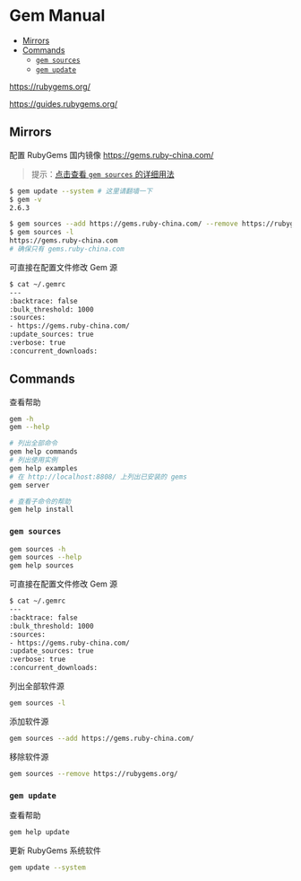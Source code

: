 <!-- omit in toc -->
# Gem Manual

- [Mirrors](#mirrors)
- [Commands](#commands)
  - [`gem sources`](#gem-sources)
  - [`gem update`](#gem-update)

<https://rubygems.org/>

<https://guides.rubygems.org/>

## Mirrors

配置 RubyGems 国内镜像 <https://gems.ruby-china.com/>

> 提示：[点击查看 `gem sources` 的详细用法](#gem-sources)

```bash
$ gem update --system # 这里请翻墙一下
$ gem -v
2.6.3

$ gem sources --add https://gems.ruby-china.com/ --remove https://rubygems.org/
$ gem sources -l
https://gems.ruby-china.com
# 确保只有 gems.ruby-china.com
```

可直接在配置文件修改 Gem 源

```bash
$ cat ~/.gemrc
---
:backtrace: false
:bulk_threshold: 1000
:sources:
- https://gems.ruby-china.com/
:update_sources: true
:verbose: true
:concurrent_downloads:
```

## Commands

查看帮助

```bash
gem -h
gem --help

# 列出全部命令
gem help commands
# 列出使用实例
gem help examples
# 在 http://localhost:8808/ 上列出已安装的 gems
gem server

# 查看子命令的帮助
gem help install
```

### `gem sources`

```bash
gem sources -h
gem sources --help
gem help sources
```

可直接在配置文件修改 Gem 源

```bash
$ cat ~/.gemrc
---
:backtrace: false
:bulk_threshold: 1000
:sources:
- https://gems.ruby-china.com/
:update_sources: true
:verbose: true
:concurrent_downloads:
```

列出全部软件源

```bash
gem sources -l
```

添加软件源

```bash
gem sources --add https://gems.ruby-china.com/
```

移除软件源

```bash
gem sources --remove https://rubygems.org/
```

### `gem update`

查看帮助

```bash
gem help update
```

更新 RubyGems 系统软件

```bash
gem update --system
```
